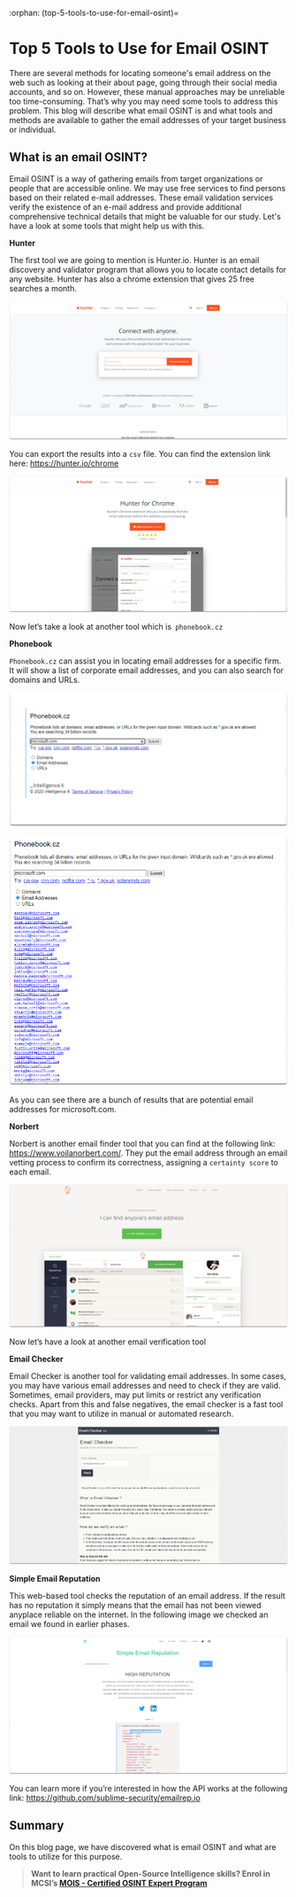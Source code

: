:orphan:
(top-5-tools-to-use-for-email-osint)=

# Top 5 Tools to Use for Email OSINT

There are several methods for locating someone's email address on the web such as looking at their about page, going through their social media accounts, and so on. However, these manual approaches may be unreliable too time-consuming. That’s why you may need some tools to address this problem. This blog will describe what email OSINT is and what tools and methods are available to gather the email addresses of your target business or individual.

## What is an email OSINT?

Email OSINT is a way of gathering emails from target organizations or people that are accessible online. We may use free services to find persons based on their related e-mail addresses. These email validation services verify the existence of an e-mail address and provide additional comprehensive technical details that might be valuable for our study. Let's have a look at some tools that might help us with this.

**Hunter**

The first tool we are going to mention is Hunter.io. Hunter is an email discovery and validator program that allows you to locate contact details for any website. Hunter has also a chrome extension that gives 25 free searches a month.

![alt img](images/osint-email-tools-84.png)

You can export the results into a `csv` file. You can find the extension link here: https://hunter.io/chrome

![alt img](images/osint-email-tools-83.png)

Now let’s take a look at another tool which is` phonebook.cz`

**Phonebook**

`Phonebook.cz` can assist you in locating email addresses for a specific firm. It will show a list of corporate email addresses, and you can also search for domains and URLs.

![alt img](images/osint-email-tools-92.png)

![alt img](images/osint-email-tools-93.png)

As you can see there are a bunch of results that are potential email addresses for microsoft.com.

**Norbert**

Norbert is another email finder tool that you can find at the following link: https://www.voilanorbert.com/. They put the email address through an email vetting process to confirm its correctness, assigning a `certainty score` to each email.

![alt img](images/osint-email-tools-94.png)

Now let’s have a look at another email verification tool

**Email Checker**

Email Checker is another tool for validating email addresses. In some cases, you may have various email addresses and need to check if they are valid. Sometimes, email providers, may put limits or restrict any verification checks. Apart from this and false negatives, the email checker is a fast tool that you may want to utilize in manual or automated research.

![alt img](images/osint-email-tools-95.png)

**Simple Email Reputation**

This web-based tool checks the reputation of an email address. If the result has no reputation it simply means that the email has not been viewed anyplace reliable on the internet. In the following image we checked an email we found in earlier phases.

![alt img](images/osint-email-tools-96.png)

You can learn more if you’re interested in how the API works at the following link: https://github.com/sublime-security/emailrep.io

## Summary

On this blog page, we have discovered what is email OSINT and what are tools to utilize for this purpose.

> **Want to learn practical Open-Source Intelligence skills? Enrol in MCSI’s [MOIS - Certified OSINT Expert Program](https://www.mosse-institute.com/certifications/mois-certified-osint-expert.html)**
